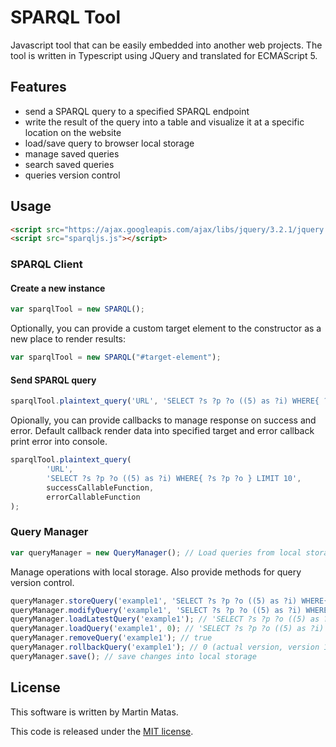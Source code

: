 # SPARQL Tool
Javascript tool that can be easily embedded into another web projects. The tool is written in Typescript using JQuery and translated for ECMAScript 5.

## Features
   - send a SPARQL query to a specified SPARQL endpoint
   - write the result of the query into a table and visualize it at a specific location on the website
   - load/save query to browser local storage
   - manage saved queries
   - search saved queries
   - queries version control
   
## Usage 
```HTML
<script src="https://ajax.googleapis.com/ajax/libs/jquery/3.2.1/jquery.min.js"></script>
<script src="sparqljs.js"></script>
```
### SPARQL Client 
#### Create a new instance
```javascript
var sparqlTool = new SPARQL();
```
Optionally, you can provide a custom target element to the constructor as a new place to render results:
```javascript
var sparqlTool = new SPARQL("#target-element");
```
#### Send SPARQL query
```javascript
sparqlTool.plaintext_query('URL', 'SELECT ?s ?p ?o ((5) as ?i) WHERE{ ?s ?p ?o } LIMIT 10');
```
Opionally, you can provide callbacks to manage response on success and error. Default callback render data into specified target and error callback print error into console.
```javascript
sparqlTool.plaintext_query(
        'URL', 
        'SELECT ?s ?p ?o ((5) as ?i) WHERE{ ?s ?p ?o } LIMIT 10',
        successCallableFunction,
        errorCallableFunction
);
```
### Query Manager
```javascript
var queryManager = new QueryManager(); // Load queries from local storage or create new one
```
Manage operations with local storage. Also provide methods for query version control.
```javascript
queryManager.storeQuery('example1', 'SELECT ?s ?p ?o ((5) as ?i) WHERE{ ?s ?p ?o } LIMIT 10'); // true (version 0)
queryManager.modifyQuery('example1', 'SELECT ?s ?p ?o ((5) as ?i) WHERE{ ?s ?p ?o }'); // 1 (version 1)
queryManager.loadLatestQuery('example1'); // 'SELECT ?s ?p ?o ((5) as ?i) WHERE{ ?s ?p ?o }'
queryManager.loadQuery('example1', 0); // 'SELECT ?s ?p ?o ((5) as ?i) WHERE{ ?s ?p ?o } LIMIT 10'
queryManager.removeQuery('example1'); // true
queryManager.rollbackQuery('example1'); // 0 (actual version, version 1 no longer exists)
queryManager.save(); // save changes into local storage
```
## License
This software is written by Martin Matas.

This code is released under the [MIT license](http://opensource.org/licenses/MIT).